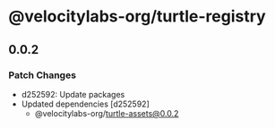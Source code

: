 # @velocitylabs-org/turtle-registry

## 0.0.2

### Patch Changes

- d252592: Update packages
- Updated dependencies [d252592]
  - @velocitylabs-org/turtle-assets@0.0.2
